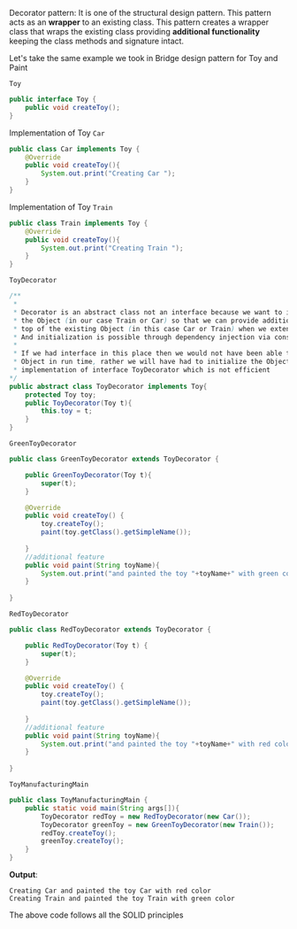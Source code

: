 Decorator pattern:
It is one of the structural design pattern.
This pattern acts as an **wrapper** to an existing class.
This pattern creates a wrapper class that wraps the existing class providing **additional functionality** keeping the class methods and signature intact.

Let's take the same example we took in Bridge design pattern for Toy and Paint

`Toy`

```java
public interface Toy {
    public void createToy();
}
```
Implementation of Toy `Car`

```java
public class Car implements Toy {
    @Override
    public void createToy(){
        System.out.print("Creating Car ");
    }
}
```
Implementation of Toy `Train`
```java
public class Train implements Toy {
    @Override
    public void createToy(){
        System.out.print("Creating Train ");
    }
}
```

`ToyDecorator`

```java
/**
 * 
 * Decorator is an abstract class not an interface because we want to initialize
 * the Object (in our case Train or Car) so that we can provide additional feature on 
 * top of the existing Object (in this case Car or Train) when we extend this abstract class
 * And initialization is possible through dependency injection via constructor
 * 
 * If we had interface in this place then we would not have been able to initialize 
 * Object in run time, rather we will have had to initialize the Object in the individual 
 * implementation of interface ToyDecorator which is not efficient
*/
public abstract class ToyDecorator implements Toy{
    protected Toy toy;
    public ToyDecorator(Toy t){
        this.toy = t;
    }
}
```
`GreenToyDecorator`

```java
public class GreenToyDecorator extends ToyDecorator {

    public GreenToyDecorator(Toy t){
        super(t);
    }

    @Override
    public void createToy() {
        toy.createToy();
        paint(toy.getClass().getSimpleName());
        
    }
    //additional feature
    public void paint(String toyName){
        System.out.print("and painted the toy "+toyName+" with green color\n");
    }
    
}
```
`RedToyDecorator`
```java
public class RedToyDecorator extends ToyDecorator {

    public RedToyDecorator(Toy t) {
        super(t);
    }

    @Override
    public void createToy() {
        toy.createToy();
        paint(toy.getClass().getSimpleName());
        
    }
    //additional feature
    public void paint(String toyName){
        System.out.print("and painted the toy "+toyName+" with red color\n");
    }
    
}
```

`ToyManufacturingMain`
```java
public class ToyManufacturingMain {
    public static void main(String args[]){
        ToyDecorator redToy = new RedToyDecorator(new Car());
        ToyDecorator greenToy = new GreenToyDecorator(new Train());
        redToy.createToy();
        greenToy.createToy();
    }
}
```
**Output**: 

```output
Creating Car and painted the toy Car with red color
Creating Train and painted the toy Train with green color
```

The above code follows all the SOLID principles




